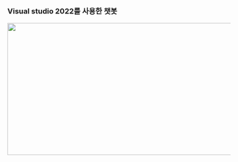 ### Visual studio 2022를 사용한 챗봇
<img src="https://user-images.githubusercontent.com/115756142/202485275-a64ad5ac-3c37-41b7-b366-982dcbb96de6.png" width="600" height="300"/>

